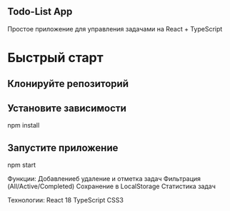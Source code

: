 ## Todo-List App
Простое приложение для управления задачами на React + TypeScript

# Быстрый старт
## Клонируйте репозиторий

## Установите зависимости
npm install
## Запустите приложение
npm start

Функции:
Добавлениеб удаление и отметка задач
Фильтрация (All/Active/Completed)
Сохранение в LocalStorage
Статистика задач

Технологии:
React 18
TypeScript
CSS3


